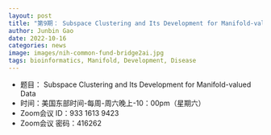 ```yaml
---
layout: post
title: "第9期： Subspace Clustering and Its Development for Manifold-valued Data"
author: Junbin Gao 
date: 2022-10-16
categories: news
image: images/nih-common-fund-bridge2ai.jpg
tags: bioinformatics, Manifold, Development, Disease
---
```


- 题目： Subspace Clustering and Its Development for Manifold-valued Data
- 时间：美国东部时间-每周-周六晚上-10：00pm（星期六）
- Zoom会议 ID：933 1613 9423
- Zoom会议 密码：416262
